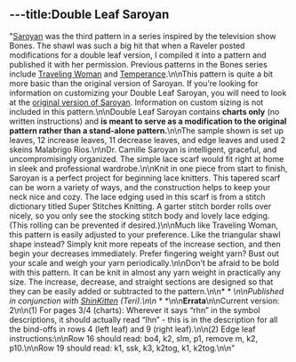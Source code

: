 ---title:Double Leaf Saroyan
---
"[Saroyan](http://www.ravelry.com/patterns/library/saroyan) was the third pattern in a series inspired by the television show Bones. The shawl was such a big hit that when a Raveler posted modifications for a double leaf version, I compiled it into a pattern and published it with her permission. Previous patterns in the Bones series include [Traveling Woman](http://www.ravelry.com/patterns/library/traveling-woman) and [Temperance](http://www.ravelry.com/patterns/library/temperance).\n\nThis pattern is quite a bit more basic than the original version of Saroyan. If you’re looking for information on customizing your Double Leaf Saroyan, you will need to look at the [original version of Saroyan](http://www.ravelry.com/patterns/library/saroyan). Information on custom sizing is not included in this pattern.\n\nDouble Leaf Saroyan contains **charts only** (no written instructions) and **is meant to serve as a modification to the original pattern rather than a stand-alone pattern.**\n\nThe sample shown is set up leaves, 12 increase leaves, 11 decrease leaves, and edge leaves and used 2 skeins Malabrigo Rios.\n\nDr. Camille Saroyan is intelligent, graceful, and uncompromisingly organized. The simple lace scarf would fit right at home in sleek and professional wardrobe.\n\nKnit in one piece from start to finish, Saroyan is a perfect project for beginning lace knitters. This tapered scarf can be worn a variety of ways, and the construction helps to keep your neck nice and cozy. The lace edging used in this scarf is from a stitch dictionary titled Super Stitches Knitting. A garter stitch border rolls over nicely, so you only see the stocking stitch body and lovely lace edging. (This rolling can be prevented if desired.)\n\nMuch like Traveling Woman, this pattern is easily adjusted to your preference. Like the triangular shawl shape instead? Simply knit more repeats of the increase section, and then begin your decreases immediately. Prefer fingering weight yarn? Bust out your scale and weigh your yarn periodically.\n\nDon’t be afraid to be bold with this pattern. It can be knit in almost any yarn weight in practically any size. The increase, decrease, and straight sections are designed so that they can be easily added or subtracted to the pattern.\n\n* * *\n\nPublished in conjunction with [ShinKitten](http://www.ravelry.com/patterns/library/traveling-woman) (Teri).\n\n* * *\n\n**Errata**\n\nCurrent version: 2\n\n(1) For pages 3/4 (charts): Wherever it says “rhn” in the symbol descriptions, it should actually read “lhn” - this is in the description for all the bind-offs in rows 4 (left leaf) and 9 (right leaf).\n\n(2) Edge leaf instructions:\n\nRow 16 should read: bo4, k2, slm, p1, remove m, k2, p10.\n\nRow 19 should read: k1, ssk, k3, k2tog, k1, k2tog.\n\n"